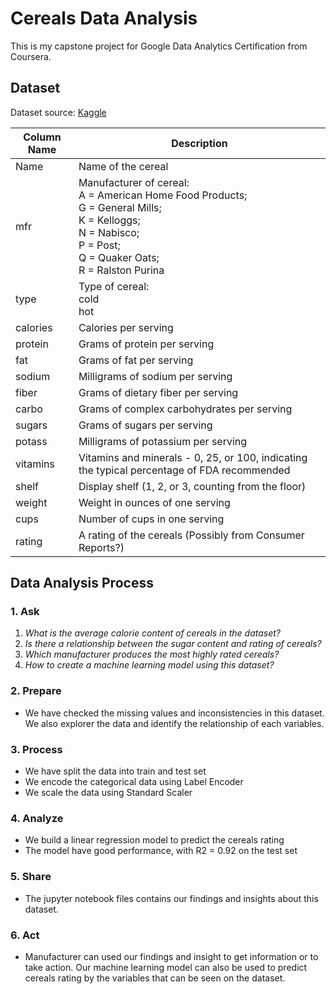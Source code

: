 # Cereals Data Analysis

This is my capstone project for Google Data Analytics Certification from Coursera.

## Dataset

Dataset source: [Kaggle](https://www.kaggle.com/datasets/crawford/80-cereals)

| Column Name | Description |
|-------------|-------------|
| Name | Name of the cereal |
| mfr | Manufacturer of cereal:<br>A = American Home Food Products;<br>G = General Mills;<br>K = Kelloggs;<br>N = Nabisco;<br>P = Post;<br>Q = Quaker Oats;<br>R = Ralston Purina |
| type | Type of cereal:<br>cold<br>hot |
| calories | Calories per serving |
| protein | Grams of protein per serving |
| fat | Grams of fat per serving |
| sodium | Milligrams of sodium per serving |
| fiber | Grams of dietary fiber per serving |
| carbo | Grams of complex carbohydrates per serving |
| sugars | Grams of sugars per serving |
| potass | Milligrams of potassium per serving |
| vitamins | Vitamins and minerals - 0, 25, or 100, indicating the typical percentage of FDA recommended |
| shelf | Display shelf (1, 2, or 3, counting from the floor) |
| weight | Weight in ounces of one serving |
| cups | Number of cups in one serving |
| rating | A rating of the cereals (Possibly from Consumer Reports?) |

## Data Analysis Process

### 1. Ask

1. *What is the average calorie content of cereals in the dataset?*
2. *Is there a relationship between the sugar content and rating of cereals?*
3. *Which manufacturer produces the most highly rated cereals?*
4. *How to create a machine learning model using this dataset?*

### 2. Prepare

* We have checked the missing values and inconsistencies in this dataset. We also explorer the data and identify the relationship of each variables.

### 3. Process

* We have split the data into train and test set
* We encode the categorical data using Label Encoder
* We scale the data using Standard Scaler

### 4. Analyze

* We build a linear regression model to predict the cereals rating
* The model have good performance, with R2 = 0.92 on the test set

### 5. Share

* The jupyter notebook files contains our findings and insights about this dataset.

### 6. Act

* Manufacturer can used our findings and insight to get information or to take action. Our machine learning model can also be used to predict cereals rating by the variables that can be seen on the dataset.